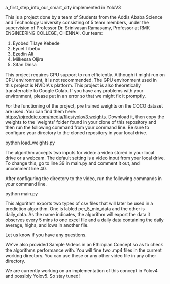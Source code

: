 a_first_step_into_our_smart_city implemented in YoloV3

This is a project done by a team of Students from the Addis Ababa Science and Technology University consisting of 5 team members, under the supervision of Professor Dr. Srinivasan Ramasamy, Professor at RMK ENGINEERING COLLEGE, CHENNAI. Our team:

1) Eyobed Tilaye Kebede
2) Eyuel Tibebu
3) Ezedin Ali
4) Milkessa Oljira
5) Sifan Dinsa


This project requires GPU support to run efficiently. Although it might run on CPU environment, it is not recommended.
The GPU environment used in this project is NVIDIA's platform. This project is also theoretically transferrable to Google Colab. If you have any problems with your environment, please put in an error so that we might fix it promptly.


For the functioning of the project, pre trained weights on the COCO dataset are used. You can find them here: https://pjreddie.com/media/files/yolov3.weights. Download it, then copy the weights to the 'weights' folder found in your clone of this repository and then run the following command from your command line. Be sure to configure your directory to the cloned repository in your local drive.

python load_weights.py



The algorithm accepts two inputs for video: a video stored in your local drive or a webcam. The default setting is a video input from your local drive. To change this, go to line 39 in main.py and comment it out, and uncomment line 40.

After configuring the directory to the video, run the following commands in your command line.

python main.py


This algorithm exports two types of csv files that will later be used in a  prediction algorithm. One is labled per_5_min_data and the other is daily_data. As the name indicates, the algorithm will export the data it observes every 5 mins to one excel file and a daily data containing the daily average, highs, and lows in another file.

Let us know if you have any questions.

We've also provided Sample Videos in an Ethiopian Concept so as to check the algorithms performance with. You will fine two .mp4 files in the current working directory. You can use these or any other video file in any other directory.

We are currently working on an implementation of this concept in Yolov4 and possibly Yolov5. So stay tuned!

 
